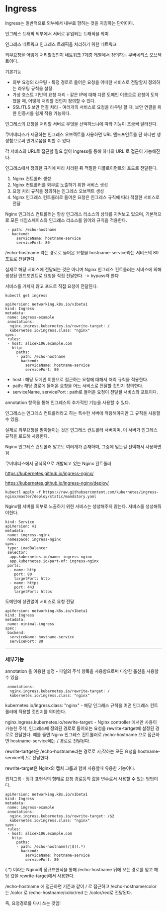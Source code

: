 # Ingress



Ingress는 일반적으로 외부에서 내부로 향하는 것을 지칭하는 단어이다.

인그레스 트래픽 외부에서 서버로 유입되는 트래픽을 의미

인그레스 네트워크 인그레스 트래픽을 처리하기 위한 네트워크

외부요청을 어떻게 처리할것인지 네트워크 7계층 레벨에서 정의하는 쿠버네티스 오브젝트이다.



기본기능

- 외부 요청의 라우팅 - 특정 경로로 들어온 요청을 어떠한 서비스로 전달할지 정의하는 라우팅 규칙을 설정
- 가상 호스트 기반의 요청 처리 - 같은 IP에 대해 다른 도메인 이름으로 요청이 도착했을 때, 어떻게 처리할 것인지 정의할 수 있다.
- SSL/TLS 보안 연결 처리 - 여러개의 서비스로 요청을 라우팅 할 때, 보안 연결을 위한 인증서를 쉽게 적용 가능하다.



인그레스의 요청을 처리할 서버로 무엇을 선택하느냐에 따라 기능이 조금씩 달라진다.



쿠버네티스가 제공하는 인그레스 오브젝트를 사용하면 URL 엔드포인트를 단 하나만 생성함으로써 번거로움을 피할 수 있다.

각 서비스의 URL로 접근할 필요 없이 Ingress를 통해 하나의 URL 로 접근이 가능해진다.



인그레스에서 정의한 규칙에 따라 처리된 뒤 적절한 디플로이먼트의 포드로 전달된다.



1. Nginx 컨트롤러 생성
2. Nginx 컨트롤러를 외부로 노출하기 위한 서비스 생성
3. 요청 처리 규칙을 정의하는 인그레스 오브젝트 생성
4. Nginx 인그레스 컨트롤러로 들어온 요청은 인그레스 규칙에 따라 적절한 서비스로 전달



Nginx 인그레스 컨트롤러는 항상 인그레스 리소스의 상태를 지켜보고 있으며, 기본적으로 모든 네임스페이스와 인그레스 리소스를 읽어와 규칙을 적용한다.

     - path: /echo-hostname
       backend:
         serviceName: hostname-service
         servicePort: 80
/echo-hostname 라는 경로로 들어온 요청을 hostname-service라는 서비스의 80 포트로 전달한다.

실제로 해당 서비스에 전달되는 것은 아니며 Nginx 인그레스 컨트롤러는 서비스에 의해 생성된 엔드포인트로 요청을 직접 전달한다. -> bypass라 한다

서비스를 거치지 않고 포드로 직접 요청이 전달된다.



```
kubectl get ingress
```

```
apiVersion: networking.k8s.io/v1beta1
kind: Ingress
metadata:
 name: ingress-example
 annotations:
  nginx.ingress.kubernetes.io/rewrite-target: /
  kubernetes.io/ingress.class: "nginx"
spec:
 rules:
 - host: alicek106.example.com
   http:
     paths:
     - path: /echo-hostname
       backend:
         serviceName: hostname-service
         servicePort: 80
```



- host : 해당 도메인 이름으로 접근하는 요청에 대해서 처리 규칙을 적용한다.
- path: 해당 경로에 들어온 요청을 어느 서비스로 전달할 것인지 정의한다.
- serviceName, servicePort : path로 들어온 요청이 전달될 서비스와 포트이다.



annotation 항목을 통해 인그레스의 추가적인 기능을 사용할 수 있다.



인그레스는 인그레스 컨트롤러라고 하는 특수한 서버에 적용해야지만 그 규칙을 사용할 수 있음.

실제로 외부요청을 받아들이는 것은 인그레스 컨트롤러 서버이며, 이 서버가 인그레스 규칙을 로드해 사용한다.



Nginx 인그레스 컨트롤러 말고도 여러개가 존재하며, 그중에 맞는걸 선택해서 사용하면 됨

쿠버네티스에서 공식적으로 개발되고 있는 Nginx 컨트롤러

https://kubernetes.github.io/ingress-nginx/

https://kubernetes.github.io/ingress-nginx/deploy/

```
kubectl apply -f https://raw.githubsercontent.com/kubernetes/ingress-nginx/master/deploy/static/mandatory.yaml
```

Nginx웹 서버를 외부로 노출하기 위한 서비스는 생성해주지 않는다. 서비스를 생성해줘야한다.



```
kind: Service
apiVersion: v1
metadata:
 name: ingress-nginx
 namespace: ingress-nginx
spec:
 type: LoadBalancer
 selector:
  app.kubernetes.io/name: ingress-nginx
  app.kubernetes.io/part-of: ingress-nginx
 ports:
  - name: http
    port: 80
    targetPort: http
  - name: https
    port: 443
    targetPort: https
```



도메인에 상관없이 서비스로 요청 전달

```
apiVersion: networking.k8s.io/v1beta1
kind: Ingress
metadata:
 name: minimal-ingress
spec:
 backend:
  serviceName: hostname-service
  servicePort: 80
```



---

### 세부기능

annotation 을 이용한 설정 - 파일의 주석 항목을 사용함으로써 다양한 옵션을 사용할 수 있음.

```
 annotations:
  nginx.ingress.kubernetes.io/rewrite-target: /
  kubernetes.io/ingress.class: "nginx"
```

  kubernetes.io/ingress.class: "nginx" - 해당 인그레스 규칙을 어떤 인그레스 컨트롤러에 적용할 것인지를 의미한다.

nginx.ingress.kubernetes.io/rewrite-target: - Nginx controller 에서만 사용이 가능한 주석, 인그레스에 정의된 경로로 들어오는 요청을 rewrite-tartget에 설정된 경로로 전달한다. 예를 들면 Nginx 인그레스 컨트롤러로 /echo-hostname 으로 접근하면 hostname-service에는 / 경로로 전달된다.

rewrite-tartget은 /echo-hostname라는 경로로 시;작하는 모든 요청을 hostname-service의 /로 전달한다. 



rewrite-target은 Nginx의 캡처 그룹과 함께 사용할때 유용한 기능이다.

캡처그룹 - 정규 표현식의 형태로 요청 경로등의 값을 변수로서 사용할 수 있는 방법이다.



```
apiVersion: networking.k8s.io/v1beta1
kind: Ingress
metadata:
 name: ingress-example
 annotations:
  nginx.ingress.kubernetes.io/rewrite-target: /$2
  kubernetes.io/ingress.class: "nginx"
spec:
 rules:
 - host: alicek106.example.com
   http:
     paths:
     - path: /echo-hostname(/|$)(.*)
       backend:
         serviceName: hostname-service
         servicePort: 80
```



(.*) 이라는 Nginx의 정규표현식을 통해 /echo-hostname 뒤에 오는 경로를 얻고 해당 값을 rewrite-target에서 사용한다.

/echo-hostname 에 접근하면 기존과 같이 / 로 접근하고 /echo-hostname/color 는 /color 로 /echo-hostname/color/red 는 /color/red로 전달된다.

즉, 요청경로를 다시 쓰는 것임!